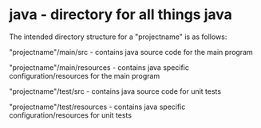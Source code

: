 java - directory for all things java
========

The intended directory structure for a "projectname" is as follows:

"projectname"/main/src - contains java source code for the main program

"projectname"/main/resources - contains java specific configuration/resources for the main program

"projectname"/test/src - contains java source code for unit tests

"projectname"/test/resources - contains java specific configuration/resources for unit tests
